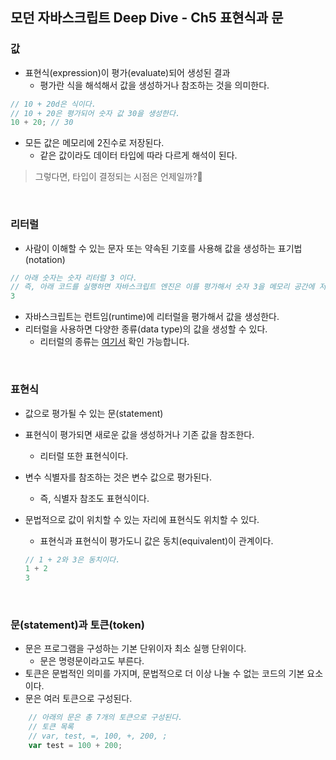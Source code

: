 ## 모던 자바스크립트 Deep Dive - Ch5 표현식과 문
### 값
- 표현식(expression)이 평가(evaluate)되어 생성된 결과
    - 평가란 식을 해석해서 값을 생성하거나 참조하는 것을 의미한다.

```javascript
// 10 + 20d은 식이다.
// 10 + 20은 평가되어 숫자 값 30을 생성한다.
10 + 20; // 30
```

- 모든 값은 메모리에 2진수로 저장된다.
    - 같은 값이라도 데이터 타입에 따라 다르게 해석이 된다.

> 그렇다면, 타입이 결정되는 시점은 언제일까?🤔

<br>

### 리터럴
- 사람이 이해할 수 있는 문자 또는 약속된 기호를 사용해 값을 생성하는 표기법(notation)

```javascript
// 아래 숫자는 숫자 리터럴 3 이다.
// 즉, 아래 코드를 실행하면 자바스크립트 엔진은 이를 평가해서 숫자 3을 메모리 공간에 저장한다.
3
```
- 자바스크립트는 런트임(runtime)에 리터럴을 평가해서 값을 생성한다.
- 리터럴을 사용하면 다양한 종류(data type)의 값을 생성할 수 있다.
    - 리터럴의 종류는 [여기서](https://developer.mozilla.org/ko/docs/Web/JavaScript/Guide/Grammar_and_types#리터럴) 확인 가능합니다.

<br>

### 표현식
- 값으로 평가될 수 있는 문(statement)
- 표현식이 평가되면 새로운 값을 생성하거나 기존 값을 참조한다.
    - 리터럴 또한 표현식이다.
- 변수 식별자를 참조하는 것은 변수 값으로 평가된다.
    - 즉, 식별자 참조도 표현식이다.
- 문법적으로 값이 위치할 수 있는 자리에 표현식도 위치할 수 있다.
    - 표현식과 표현식이 평가도니 값은 동치(equivalent)이 관계이다.

    ```javascript
    // 1 + 2와 3은 동치이다.
    1 + 2
    3
    ```

<br>

### 문(statement)과 토큰(token)
- 문은 프로그램을 구성하는 기본 단위이자 최소 실행 단위이다.
    - 문은 명령문이라고도 부른다.
- 토큰은 문법적인 의미를 가지며, 문법적으로 더 이상 나눌 수 없는 코드의 기본 요소이다.
- 문은 여러 토큰으로 구성된다.
```javascript
    // 아래의 문은 총 7개의 토큰으로 구성된다.
    // 토큰 목록
    // var, test, =, 100, +, 200, ;
    var test = 100 + 200;
```
